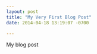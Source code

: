 ```yaml
---
layout: post
title: "My Very First Blog Post"
date: 2014-04-18 13:19:07 -0700

---
```


My blog post
